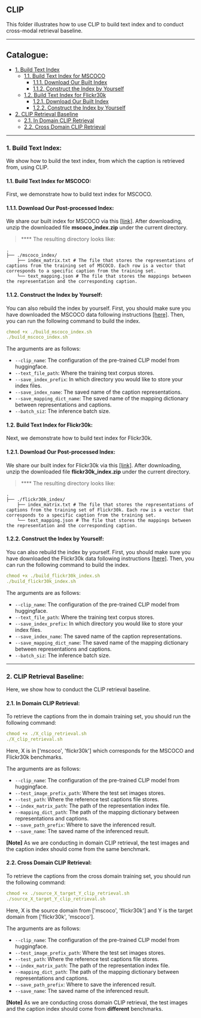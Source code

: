 ## CLIP
This folder illustrates how to use CLIP to build text index and to conduct cross-modal retrieval baseline.

****
## Catalogue:
* <a href='#index'>1. Build Text Index</a>
    * <a href='#mscoco'>1.1. Build Text Index for MSCOCO</a>
        * <a href='#download_mscoco_index'>1.1.1. Download Our Built Index</a>
        * <a href='#process_mscoco_index'>1.1.2. Construct the Index by Yourself</a>
    * <a href='#flickr30k'>1.2. Build Text Index for Flickr30k</a>
        * <a href='#download_flickr30k_index'>1.2.1. Download Our Built Index</a>
        * <a href='#process_flickr30k_index'>1.2.2. Construct the Index by Yourself</a>
* <a href='#baseline'>2. CLIP Retrieval Baseline</a>
    * <a href='#in_domain_baseline'>2.1. In Domain CLIP Retrieval</a>
    * <a href='#cross_domain_baseline'>2.2. Cross Domain CLIP Retrieval</a>

****

<span id='index'/>

### 1. Build Text Index:
We show how to build the text index, from which the caption is retrieved from, using CLIP.

<span id='mscoco'/>

#### 1.1. Build Text Index for MSCOCO:
First, we demonstrate how to build text index for MSCOCO.

<span id='download_mscoco_index'/>

#### 1.1.1. Download Our Post-processed Index:
We share our built index for MSCOCO via this [[link]](https://drive.google.com/file/d/1Dx_RPeAmydS6ZYuiJ-dLlK9-DjDZkxAh/view?usp=sharing). After downloading, unzip the downloaded file **mscoco_index.zip** under the current directory.

> **** The resulting directory looks like:

    .
    ├── ./mscoco_index/                    
        ├── index_matrix.txt # The file that stores the representations of captions from the training set of MSCOCO. Each row is a vector that corresponds to a specific caption from the training set.
        └── text_mapping.json # The file that stores the mappings between the representation and the corresponding caption.

<span id='process_mscoco_index'/>

#### 1.1.2. Construct the Index by Yourself:

You can also rebuild the index by yourself. First, you should make sure you have downloaded the MSCOCO data following instructions [[here]](https://github.com/yxuansu/MAGIC/tree/main/image_captioning/data#1-mscoco-benchmark). Then, you can run the following command to build the index.
```yaml
chmod +x ./build_mscoco_index.sh
./build_mscoco_index.sh
```
The arguments are as follows:
* `--clip_name`: The configuration of the pre-trained CLIP model from huggingface.
* `--text_file_path`: Where the training text corpus stores.
* `--save_index_prefix`: In which directory you would like to store your index files.
* `--save_index_name`: The saved name of the caption representations.
* `--save_mapping_dict_name`: The saved name of the mapping dictionary between representations and captions.
* `--batch_siz`: The inference batch size.


<span id='flickr30k'/>

#### 1.2. Build Text Index for Flickr30k:
Next, we demonstrate how to build text index for Flickr30k.

<span id='download_flickr30k_index'/>

#### 1.2.1. Download Our Post-processed Index:
We share our built index for Flickr30k via this [[link]](https://drive.google.com/file/d/1hS58_ir5pdZZPckApCtlz2RyasCQbrPf/view?usp=sharing). After downloading, unzip the downloaded file **flickr30k_index.zip** under the current directory.

> **** The resulting directory looks like:

    .
    ├── ./flickr30k_index/                    
        ├── index_matrix.txt # The file that stores the representations of captions from the training set of Flickr30k. Each row is a vector that corresponds to a specific caption from the training set.
        └── text_mapping.json # The file that stores the mappings between the representation and the corresponding caption.

<span id='process_flickr30k_index'/>

#### 1.2.2. Construct the Index by Yourself:

You can also rebuild the index by yourself. First, you should make sure you have downloaded the Flickr30k data following instructions [[here]](https://github.com/yxuansu/MAGIC/tree/main/image_captioning/data#2-flickr30k-benchmark). Then, you can run the following command to build the index.
```yaml
chmod +x ./build_flickr30k_index.sh
./build_flickr30k_index.sh
```
The arguments are as follows:
* `--clip_name`: The configuration of the pre-trained CLIP model from huggingface.
* `--text_file_path`: Where the training text corpus stores.
* `--save_index_prefix`: In which directory you would like to store your index files.
* `--save_index_name`: The saved name of the caption representations.
* `--save_mapping_dict_name`: The saved name of the mapping dictionary between representations and captions.
* `--batch_siz`: The inference batch size.

****

<span id='baseline'/>

### 2. CLIP Retrieval Baseline:
Here, we show how to conduct the CLIP retrieval baseline.

<span id='in_domain_baseline'/>

#### 2.1. In Domain CLIP Retrieval:
To retrieve the captions from the in domain training set, you should run the following command:
```yaml
chmod +x ./X_clip_retrieval.sh
./X_clip_retrieval.sh
```
Here, X is in ['mscoco', 'flickr30k'] which corresponds for the MSCOCO and Flickr30k benchmarks.

The arguments are as follows:
* `--clip_name`: The configuration of the pre-trained CLIP model from huggingface.
* `--test_image_prefix_path`: Where the test set images stores.
* `--test_path`: Where the reference test captions file stores.
* `--index_matrix_path`: The path of the representation index file.
* `--mapping_dict_path`: The path of the mapping dictionary between representations and captions.
* `--save_path_prefix`: Where to save the inferenced result.
* `--save_name`: The saved name of the inferenced result.

**[Note]** As we are conducting in domain CLIP retrieval, the test images and the caption index should come from the same benchmark.


<span id='cross_domain_baseline'/>

#### 2.2. Cross Domain CLIP Retrieval:
To retrieve the captions from the cross domain training set, you should run the following command:
```yaml
chmod +x ./source_X_target_Y_clip_retrieval.sh
./source_X_target_Y_clip_retrieval.sh
```
Here, X is the source domain from ['mscoco', 'flickr30k'] and Y is the target domain from ['flickr30k', 'mscoco'].

The arguments are as follows:
* `--clip_name`: The configuration of the pre-trained CLIP model from huggingface.
* `--test_image_prefix_path`: Where the test set images stores.
* `--test_path`: Where the reference test captions file stores.
* `--index_matrix_path`: The path of the representation index file.
* `--mapping_dict_path`: The path of the mapping dictionary between representations and captions.
* `--save_path_prefix`: Where to save the inferenced result.
* `--save_name`: The saved name of the inferenced result.

**[Note]** As we are conducting cross domain CLIP retrieval, the test images and the caption index should come from **different** benchmarks.

